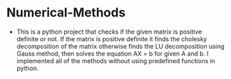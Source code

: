 # Numerical-Methods

* This is a python project that checks if the given matrix is positive definite or not. If the matrix is positive definite it finds the cholesky decomposition of the matrix otherwise finds the LU decomposition using Gauss method, then solves the equation AX = b for given A and b. I implemented all of the methods without using predefined functions in python.
